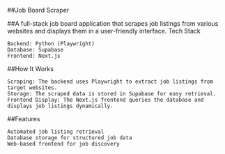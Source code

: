 ##Job Board Scraper

##A full-stack job board application that scrapes job listings from various websites and displays them in a user-friendly interface.
Tech Stack

    Backend: Python (Playwright)
    Database: Supabase
    Frontend: Next.js

##How It Works

    Scraping: The backend uses Playwright to extract job listings from target websites.
    Storage: The scraped data is stored in Supabase for easy retrieval.
    Frontend Display: The Next.js frontend queries the database and displays job listings dynamically.

##Features

    Automated job listing retrieval
    Database storage for structured job data
    Web-based frontend for job discovery

